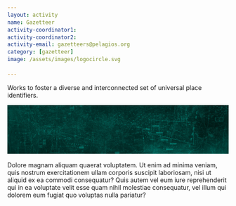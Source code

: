 ```yaml
---
layout: activity
name: Gazetteer
activity-coordinator1:
activity-coordinator2:
activity-email: gazetteers@pelagios.org
category: [gazetteer]
image: /assets/images/logocircle.svg

---
```


Works to foster a diverse and interconnected set of universal place identifiers.

<img src="/assets/mainimage.jpg"/>

Dolore magnam aliquam quaerat voluptatem. Ut enim ad minima veniam, quis nostrum exercitationem ullam corporis suscipit laboriosam, nisi ut aliquid ex ea commodi consequatur? Quis autem vel eum iure reprehenderit qui in ea voluptate velit esse quam nihil molestiae consequatur, vel illum qui dolorem eum fugiat quo voluptas nulla pariatur?
